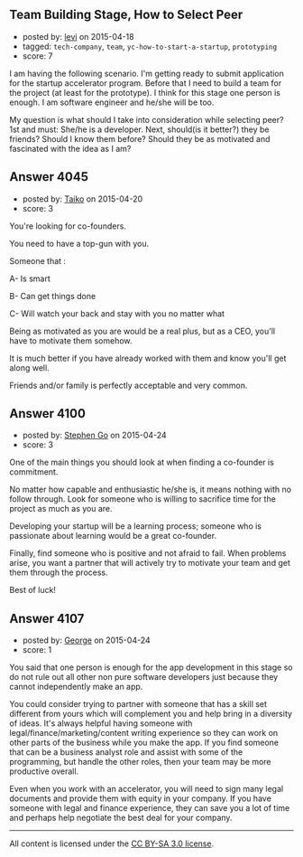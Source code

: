 ## Team Building Stage, How to Select Peer

- posted by: [levi](https://stackexchange.com/users/448523/levi) on 2015-04-18
- tagged: `tech-company`, `team`, `yc-how-to-start-a-startup`, `prototyping`
- score: 7

<p>I am having the following scenario. I'm getting ready to submit application for the startup accelerator program. Before that I need to build a team for the project (at least for the prototype). I think for this stage one person is enough. I am software engineer and he/she will be too.</p>

<p>My question is what should I take into consideration while selecting peer?
1st and must: She/he is a developer.
Next, should(is it better?) they be friends? Should I know them before? Should they be as motivated and fascinated with the idea as I am?</p>



## Answer 4045

- posted by: [Taiko](https://stackexchange.com/users/334941/taiko) on 2015-04-20
- score: 3

<p>You're looking for co-founders.</p>

<p>You need to have a top-gun with you.</p>

<p>Someone that :</p>

<p>A- Is smart</p>

<p>B- Can get things done</p>

<p>C- Will watch your back and stay with you no matter what</p>

<p>Being as motivated as you are would be a real plus, but as a CEO, you'll have to motivate them somehow.</p>

<p>It is much better if you have already worked with them and know you'll get along well.</p>

<p>Friends and/or family is perfectly acceptable and very common.</p>



## Answer 4100

- posted by: [Stephen Go](https://stackexchange.com/users/6189044/stephen-go) on 2015-04-24
- score: 3

<p>One of the main things you should look at when finding a co-founder is commitment. </p>

<p>No matter how capable and enthusiastic he/she is, it means nothing with no follow through. Look for someone who is willing to sacrifice time for the project as much as you are. </p>

<p>Developing your startup will be a learning process; someone who is passionate about learning would be a great co-founder. </p>

<p>Finally, find someone who is positive and not afraid to fail. When problems arise, you want a partner that will actively try to motivate your team and get them through the process. </p>

<p>Best of luck! </p>



## Answer 4107

- posted by: [George](https://stackexchange.com/users/3516499/george) on 2015-04-24
- score: 1

<p>You said that one person is enough for the app development in this stage so do not rule out all other non pure software developers just because they cannot independently make an app.</p>

<p>You could consider trying to partner with someone that has a skill set different from yours which will complement you and help bring in a diversity of ideas.  It's always helpful having someone with legal/finance/marketing/content writing experience so they can work on other parts of the business while you make the app.  If you find someone that can be a business analyst role and assist with some of the programming, but handle the other roles, then your team may be more productive overall.</p>

<p>Even when you work with an accelerator, you will need to sign many legal documents and provide them with equity in your company.  If you have someone with legal and finance experience, they can save you a lot of time and perhaps help negotiate the best deal for your company.</p>




---

All content is licensed under the [CC BY-SA 3.0 license](https://creativecommons.org/licenses/by-sa/3.0/).
